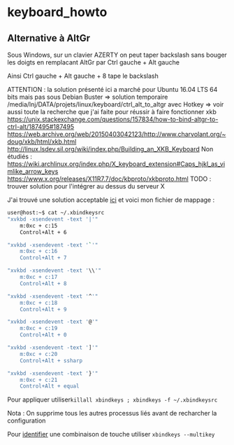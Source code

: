 # keyboard_howto

## Alternative à AltGr
Sous Windows, sur un clavier AZERTY on peut taper backslash sans bouger les doigts en remplacant AltGr par Ctrl gauche + Alt gauche

Ainsi Ctrl gauche + Alt gauche + 8 tape le backslash

ATTENTION : la solution présenté ici a marché pour Ubuntu 16.04 LTS 64 bits mais pas sous Debian Buster
=> solution temporaire /media/lnj/DATA/projets/linux/keyboard/ctrl_alt_to_altgr avec Hotkey
=> voir aussi toute la recherche que j'ai faite pour réussir à faire fonctionner xkb
https://unix.stackexchange.com/questions/157834/how-to-bind-altgr-to-ctrl-alt/187495#187495
https://web.archive.org/web/20150403042123/http://www.charvolant.org/~doug/xkb/html/xkb.html
http://linux.lsdev.sil.org/wiki/index.php/Building_an_XKB_Keyboard
Non étudiés : 
https://wiki.archlinux.org/index.php/X_keyboard_extension#Caps_hjkl_as_vimlike_arrow_keys
https://www.x.org/releases/X11R7.7/doc/kbproto/xkbproto.html
TODO : trouver solution pour l'intégrer au dessus du serveur X

J'ai trouvé une solution acceptable [ici](https://unix.stackexchange.com/questions/84707/how-can-i-make-ctrl-alt-act-like-alt-gr-in-ubuntu/184886#184886)
et voici mon fichier de mappage :
```sh
user@host:~$ cat ~/.xbindkeysrc
"xvkbd -xsendevent -text '|'"
    m:0xc + c:15
    Control+Alt + 6

"xvkbd -xsendevent -text '`'"
    m:0xc + c:16
    Control+Alt + 7

"xvkbd -xsendevent -text '\\'"
    m:0xc + c:17
    Control+Alt + 8

"xvkbd -xsendevent -text '^'"
    m:0xc + c:18
    Control+Alt + 9

"xvkbd -xsendevent -text '@'"
    m:0xc + c:19
    Control+Alt + 0

"xvkbd -xsendevent -text ']'"
    m:0xc + c:20
    Control+Alt + ssharp

"xvkbd -xsendevent -text '}'"
    m:0xc + c:21
    Control+Alt + equal
```
Pour appliquer utiliser```killall xbindkeys ; xbindkeys -f ~/.xbindkeysrc```

Nota : On supprime tous les autres processus liés avant de recharcher la configuration

Pour [identifier](https://wiki.archlinux.org/index.php/Xbindkeys#GUI_method) une combinaison de touche utiliser ```xbindkeys --multikey ```



